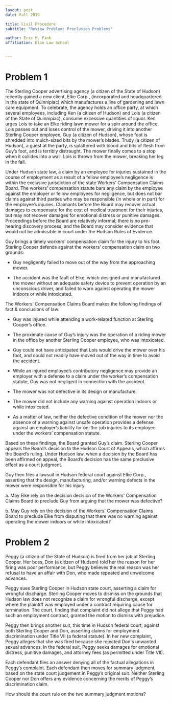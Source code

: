 ```yaml
---
layout: post 
date: Fall 2019 

title: Civil Procedure
subtitle: "Review Problem: Preclusion Problems"

author: Eric M. Fink
affiliation: Elon Law School 


---
```


# Problem 1

The Sterling Cooper advertising agency (a citizen of the State of Hudson) recently gained a new client, Elke Corp., (incorporated and headquartered in the state of Quinnipiac) which manufactures a line of gardening and lawn care equipment. To celebrate, the agency holds an office party, at which several employees, including Ken (a citizen of Hudson) and Lois (a citizen of the State of Quinnipiac), consume excessive quantities of liquor. Ken urges Lois to take an Elke riding lawn mower for a spin around the office. Lois passes out and loses control of the mower, driving it into another Sterling Cooper employee, Guy (a citizen of Hudson), whose foot is shredded into mulch-sized bits by the mower’s blades. Trudy (a citizen of Hudson), a guest at the party, is splattered with blood and bits of flesh from Guy’s foot, and is terribly distraught. The mower finally comes to a stop when it collides into a wall. Lois is thrown from the mower, breaking her leg in the fall. 

Under Hudson state law, a claim by an employee for injuries sustained in the course of employment as a result of a fellow employee’s negligence is within the exclusive jurisdiction of the state Workers’ Compensation Claims Board. The workers’ compensation statute bars any claim by the employee against the employer or fellow employees for negligence, but does not bar claims against third parties who may be responsible (in whole or in part) for the employee’s injuries. Claimants before the Board may recover actual damages to compensate for the cost of medical treatment for their injuries, but may not recover damages for emotional distress or punitive damages. Proceedings before the Board are relatively informal; there is no pre-hearing discovery process, and the Board may consider evidence that would not be admissible in court under the Hudson Rules of Evidence.

Guy brings a timely workers’ compensation claim for the injury to his foot. Sterling Cooper defends against the workers’ compensation claim on two grounds: 

- Guy negligently failed to move out of the way from the approaching mower.

- The accident was the fault of Elke, which designed and manufactured the mower without an adequate safety device to prevent operation by an unconscious driver, and failed to warn against operating the mower indoors or while intoxicated.

The Workers’ Compensation Claims Board makes the following findings of fact & conclusions of law:

- Guy was injured while attending a work-related function at Sterling Cooper’s office.

- The proximate cause of Guy’s injury was the operation of a riding mower in the office by another Sterling Cooper employee, who was intoxicated.

- Guy could not have anticipated that Lois would drive the mower over his foot, and could not readily have moved out of the way in time to avoid the accident.

- While an injured employee’s contributory negligence may provide an employer with a defense to a claim under the worker’s compensation statute, Guy was not negligent in connection with the accident. 

- The mower was not defective in its design or manufacture. 

- The mower did not include any warning against operation indoors or while intoxicated. 

- As a matter of law, neither the defective condition of the mower nor the absence of a warning against unsafe operation provides a defense against an employer’s liability for on-the-job injuries to its employee under the workers’ compensation statute.

Based on these findings, the Board granted Guy’s claim. Sterling Cooper appeals the Board’s decision to the Hudson Court of Appeals, which affirms the Board’s ruling. Under Hudson law, when a decision by the Board has been affirmed on appeal, the Board’s decision has the same preclusive effect as a court judgment. 

Guy then files a lawsuit in Hudson federal court against Elke Corp., asserting that the design, manufacturing, and/or warning defects in the mower were responsible for his injury. 

a. May Elke rely on the decision decision of the Workers' Compensation Claims Board to preclude Guy from arguing that the mower was defective?

b. May Guy rely on the decision of the Workers' Compensation Claims Board to preclude Elke from disputing that there was no warning against operating the mower indoors or while intoxicated?

# Problem 2

Peggy (a citizen of the State of Hudson) is fired from her job at Sterling Cooper. Her boss, Don (a citizen of Hudson) told her the reason for her firing was poor performance, but Peggy believes the real reason was her refusal to have an affair with Don, who made repeated and unwelcome advances.

Peggy sues Sterling Cooper in Hudson state court, asserting a claim for wrongful discharge. Sterling Cooper moves to dismiss on the grounds that Hudson law does not recognize a claim for wrongful discharge, except where the plaintiff was employed under a contract requiring cause for termination. The court, finding that complaint did not allege that Peggy had such an employment contract, granted the motion to dismiss with prejudice. 

Peggy then brings another suit, this time in Hudson federal court, against both Sterling Cooper and Don, asserting claims for employment discrimination under Title VII (a federal statute). In her new complaint, Peggy alleges that she was fired because she rejected Don's unwanted sexual advances. In the federal suit, Peggy seeks damages for emotional distress, punitive damages, and attorney fees (as permitted under Title VII). 

Each defendant files an answer denying all of the factual allegations in Peggy’s complaint. Each defendant then moves for summary judgment, based on the state court judgement in Peggy’s original suit. Neither Sterling Cooper nor Don offers any evidence concerning the merits of Peggy’s discrimination claim. 

How should the court rule on the two summary judgment motions?


